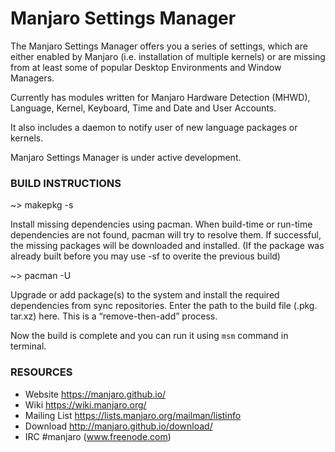 # Manjaro Settings Manager

The Manjaro Settings Manager offers you a series of settings, which are
either enabled by Manjaro (i.e. installation of multiple kernels) or are 
missing from at least some of popular Desktop Environments and Window Managers.

Currently has modules written for Manjaro Hardware Detection (MHWD), Language,
Kernel, Keyboard, Time and Date and User Accounts.

It also includes a daemon to notify user of new language packages or kernels.

Manjaro Settings Manager is under active development.


### BUILD INSTRUCTIONS

~> makepkg -s

   Install missing dependencies using pacman. When build-time or run-time
   dependencies are not found, pacman will try to resolve them. If successful,
   the missing packages will be downloaded and installed. (If the package was
   already built before you may use -sf to overite the previous build)


~> pacman -U <package-name>
  
   Upgrade or add package(s) to the system and install the required 
   dependencies from sync repositories. Enter the path to the build file (.pkg.
   tar.xz) here. This is a “remove-then-add” process. 

Now the build is complete and you can run it using `msm` command in terminal.


### RESOURCES

* Website        https://manjaro.github.io/
* Wiki           https://wiki.manjaro.org/
* Mailing List   https://lists.manjaro.org/mailman/listinfo
* Download       http://manjaro.github.io/download/
* IRC            #manjaro (www.freenode.com)
